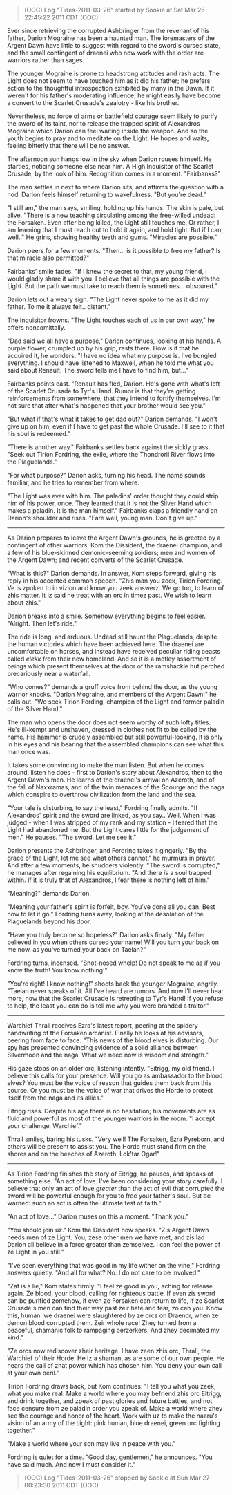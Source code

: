 > (OOC) Log "Tides-2011-03-26" started by Sookie at Sat Mar 26 22:45:22 2011 CDT (OOC)

Ever since retrieving the corrupted Ashbringer from the revenant of his father, Darion Mograine has been a haunted man. The loremasters of the Argent Dawn have little to suggest with regard to the sword's cursed state, and the small contingent of draenei who now work with the order are warriors rather than sages.

The younger Mograine is prone to headstrong attitudes and rash acts. The Light does not seem to have touched him as it did his father; he prefers action to the thoughtful introspection exhibited by many in the Dawn. If it weren't for his father's moderating influence, he might easily have become a convert to the Scarlet Crusade's zealotry - like his brother.

Nevertheless, no force of arms or battlefield courage seem likely to purify the sword of its taint, nor to release the trapped spirit of Alexandros Mograine which Darion can feel waiting inside the weapon. And so the youth begins to pray and to meditate on the Light. He hopes and waits, feeling bitterly that there will be no answer.

The afternoon sun hangs low in the sky when Darion rouses himself. He startles, noticing someone else near him. A High Inquisitor of the Scarlet Crusade, by the look of him. Recognition comes in a moment. "Fairbanks?"

The man settles in next to where Darion sits, and affirms the question with a nod. Darion feels himself returning to wakefulness. "But you're dead."

"I still am," the man says, smiling, holding up his hands. The skin is pale, but alive. "There is a new teaching circulating among the free-willed undead: the Forsaken. Even after being killed, the Light still touches me. Or rather, I am learning that I must reach out to hold it again, and hold tight. But if I can, well.." He grins, showing healthy teeth and gums. "Miracles are possible."

Darion peers for a few moments. "Then... is it possible to free my father? Is that miracle also permitted?"

Fairbanks' smile fades. "If I knew the secret to that, my young friend, I would gladly share it with you. I believe that all things are possible with the Light. But the path we must take to reach them is sometimes... obscured."

Darion lets out a weary sigh. "The Light never spoke to me as it did my father. To me it always felt.. distant."

The Inquisitor frowns. "The Light touches each of us in our own way," he offers noncomittally.

"Dad said we all have a purpose," Darion continues, looking at his hands. A purple flower, crumpled up by his grip, rests there. How is it that he acquired it, he wonders. "I have no idea what my purpose is. I've bungled everything. I should have listened to Maxwell, when he told me what you said about Renault. The sword tells me I have to find him, but..."

Fairbanks points east. "Renault has fled, Darion. He's gone with what's left of the Scarlet Crusade to Tyr's Hand. Rumor is that they're getting reinforcements from somewhere, that they intend to fortify themselves. I'm not sure that after what's happened that your brother would see you."

"But what if that's what it takes to get dad out?" Darion demands. "I won't give up on him, even if I have to get past the whole Crusade. I'll see to it that his soul is redeemed."

"There is another way." Fairbanks settles back against the sickly grass. "Seek out Tirion Fordring, the exile, where the Thondroril River flows into the Plaguelands."

"For what purpose?" Darion asks, turning his head. The name sounds familiar, and he tries to remember from where.

"The Light was ever with him. The paladins' order thought they could strip him of his power, once. They learned that it is not the Silver Hand which makes a paladin. It is the man himself." Fairbanks claps a friendly hand on Darion's shoulder and rises. "Fare well, young man. Don't give up."

---

As Darion prepares to leave the Argent Dawn's grounds, he is greeted by a contingent of other warriors. Kom the Dissident, the draenei champion, and a few of his blue-skinned demonic-seeming soldiers; men and women of the Argent Dawn; and recent converts of the Scarlet Crusade.

"What is this?" Darion demands. In answer, Kom steps forward, giving his reply in his accented common speech. "Zhis man you zeek, Tirion Fordring. Ve is zpoken to in vizion and know you zeek answerz. We go too, to learn of zhis matter. It iz said he treat with an orc in timez past. We wish to learn about zhis."

Darion breaks into a smile. Somehow everything begins to feel easier. "Alright. Then let's ride."

The ride is long, and arduous. Undead still haunt the Plaguelands, despite the human victories which have been achieved here. The draenei are uncomfortable on horses, and instead have received peculiar riding beasts called _elekk_ from their new homeland. And so it is a motley assortment of beings which present themselves at the door of the ramshackle hut perched precariously near a waterfall.

"Who comes?" demands a gruff voice from behind the door, as the young warrior knocks. "Darion Mograine, and members of the Argent Dawn!" he calls out. "We seek Tirion Fording, champion of the Light and former paladin of the Silver Hand."

The man who opens the door does not seem worthy of such lofty titles. He's ill-kempt and unshaven, dressed in clothes not fit to be called by the name. His hammer is crudely assembled but still powerful-looking. It is only in his eyes and his bearing that the assembled champions can see what this man once was.

It takes some convincing to make the man listen. But when he comes around, listen he does - first to Darion's story about Alexandros, then to the Argent Dawn's men. He learns of the draenei's arrival on Azeroth, and of the fall of Naxxramas, and of the twin menaces of the Scourge and the naga which conspire to overthrow civilization from the land and the sea.

"Your tale is disturbing, to say the least," Fordring finally admits. "If Alexandros' spirit and the sword are linked, as you say.. Well. When I was judged - when I was stripped of my rank and my station - I feared that the Light had abandoned me. But the Light cares little for the judgement of men." He pauses. "The sword. Let me see it."

Darion presents the Ashbringer, and Fordring takes it gingerly. "By the grace of the Light, let me see what others cannot," he murmurs in prayer. And after a few moments, he shudders violently. "The sword is corrupted," he manages after regaining his equilibrium. "And there _is_ a soul trapped within. If it is truly that of Alexandros, I fear there is nothing left of him."

"Meaning?" demands Darion.

"Meaning your father's spirit is forfeit, boy. You've done all you can. Best now to let it go." Fordring turns away, looking at the desolation of the Plaguelands beyond his door.

"Have you truly become so hopeless?" Darion asks finally. "My father believed in you when others cursed your name! Will you turn your back on me now, as you've turned your back on Taelan?"

Fordring turns, incensed. "Snot-nosed whelp! Do not speak to me as if you know the truth! You know nothing!"

"You're right! I know nothing!" shoots back the younger Mograine, angrily. "Taelan never speaks of it. All I've heard are rumors. And now I'll never hear more, now that the Scarlet Crusade is retreating to Tyr's Hand! If you refuse to help, the least you can do is tell me why you were branded a traitor."

---

Warchief Thrall receives Ezra's latest report, peering at the spidery handwriting of the Forsaken arcanist. Finally he looks at his advisors, peering from face to face. "This news of the blood elves is disturbing. Our spy has presented convincing evidence of a solid alliance between Silvermoon and the naga. What we need now is wisdom and strength."

His gaze stops on an older orc, listening intently. "Eitrigg, my old friend. I believe this calls for your presence. Will you go as ambassador to the blood elves? You must be the voice of reason that guides them back from this course. Or you must be the voice of war that drives the Horde to protect itself from the naga and its allies."

Eitrigg rises. Despite his age there is no hesitation; his movements are as fluid and powerful as most of the younger warriors in the room. "I accept your challenge, Warchief."

Thrall smiles, baring his tusks. "Very well! The Forsaken, Ezra Pyreborn, and others will be present to assist you. The Horde must stand firm on the shores and on the beaches of Azeroth. Lok'tar Ogar!"

---

As Tirion Fordring finishes the story of Eitrigg, he pauses, and speaks of something else. "An act of love. I've been considering your story carefully. I believe that only an act of love _greater_ than the act of evil that corrupted the sword will be powerful enough for you to free your father's soul. But be warned: such an act is often the ultimate test of faith."

"An act of love..." Darion muses on this a moment. "Thank you."

"You should join uz." Kom the Dissident now speaks. "Zis Argent Dawn needs men of ze Light. You, zese other men we have met, and zis lad Darion all believe in a force greater than zemselvez. I can feel the power of ze Light in you still."

"I've seen everything that was good in my life wither on the vine," Fordring answers quietly. "And all for what? No. I do not care to be involved."

"Zat is a lie," Kom states firmly. "I feel ze good in you, aching for release again. Ze blood, your blood, calling for righteous battle. If even zis sword can be purified zomehow, if even ze Forsaken can return to life, if ze Scarlet Crusade's men can find their way past zeir hate and fear, zo can you. Know this, human: we draenei were slaughtered by ze orcs on Draenor, when ze demon blood corrupted them. Zeir whole race! Zhey turned from a peaceful, shamanic folk to rampaging berzerkers. And zhey decimated my kind."

"Ze orcs now rediscover zheir heritage. I have zeen zhis orc, Thrall, the Warchief of their Horde. He iz a shaman, as are some of our own people. He hears the call of zhat power which has chosen him. You deny your own call at your own peril."

Tirion Fordring draws back, but Kom continues: "I tell you what you zeek, what you make real. Make a world where you may befriend zhis orc Eitrigg, and drink together, and zpeak of past glories and future battles, and not face censure from ze paladin order you zpeak of. Make a world where zhey see the courage and honor of the heart. Work with uz to make the naaru's vision of an army of the Light: pink human, blue draenei, green orc fighting together."

"Make a world where your son may live in peace with you."

Fordring is quiet for a time. "Good day, gentlemen," he announces. "You have said much. And now I must consider it."

> (OOC) Log "Tides-2011-03-26" stopped by Sookie at Sun Mar 27 00:23:30 2011 CDT (OOC)